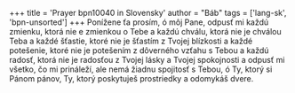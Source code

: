 +++
title = 'Prayer bpn10040 in Slovensky'
author = "Báb"
tags = ['lang-sk', 'bpn-unsorted']
+++
Ponížene ťa prosím, ó môj Pane, odpusť mi každú zmienku, ktorá nie e zmienkou o Tebe a každú chválu, ktorá nie je chválou Teba a každé šťastie, ktoré nie je šťastím z Tvojej blízkosti a každé potešenie, ktoré nie je potešením z dôverného vzťahu s Tebou a každú radosť, ktorá nie je radosťou z Tvojej lásky a Tvojej spokojnosti a odpusť mi všetko, čo mi prináleží, ale nemá žiadnu spojitosť s Tebou, ó Ty, ktorý si Pánom pánov, Ty, ktorý poskytuješ prostriedky a odomykáš dvere.
